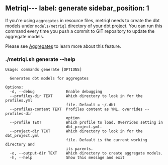 Metriql---
label: generate
sidebar_position: 1
---

If you're using `aggregates` in resource files, metriql needs to create the dbt models under `models/metriql` directory of your dbt project. You can run this command every time you push a commit to GIT repository to update the aggregate models.

Please see [Aggregates](/introduction/aggregates) to learn more about this feature.

### ./metriql.sh generate --help
```shell
Usage: commands generate [OPTIONS]

  Generates dbt models for aggregates

Options:
  -d, --debug              Enable debugging
  --profiles-dir TEXT      Which directory to look in for the profiles.yml
                           file. Default = ~/.dbt
  --profiles-content TEXT  Profiles content as YML, overrides --profiles-dir
                           option
  --profile TEXT           Which profile to load. Overrides setting in
                           dbt_project.yml.
  --project-dir TEXT       Which directory to look in for the dbt_project.yml
                           file. Default is the current working directory and
                           its parents.
  -o, --output-dir TEXT    Which directory to create aggregate models.
  -h, --help               Show this message and exit
```